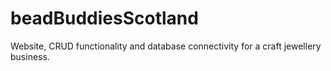 # beadBuddiesScotland
Website, CRUD functionality and database connectivity for a craft jewellery business.
